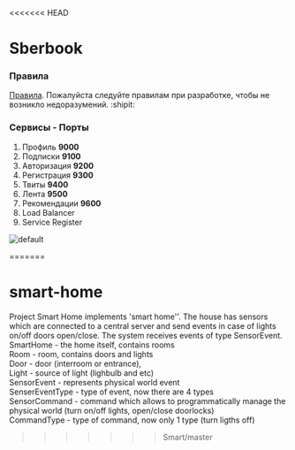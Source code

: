 <<<<<<< HEAD
# Sberbook
### Правила 
[Правила](https://github.com/SBT2019/Sberbook/tree/master/documents/CONTRIBUTING.md).
Пожалуйста следуйте правилам при разработке, чтобы не возникло недоразумений. :shipit:
### Сервисы - Порты
1.	Профиль **9000**    
2.	Подписки **9100**
3.	Авторизация **9200**
4.	Регистрация **9300**
5.	Твиты **9400**
6.	Лента **9500**
7.	Рекомендации **9600**
8.	Load Balancer
9.	Service Register

![default](https://user-images.githubusercontent.com/22501063/53276168-0b971a80-370f-11e9-8fdb-96c52a82413b.png)

=======
# smart-home

Project Smart Home implements 'smart home''.
The house has sensors which are connected to a central server and send events in case of lights on/off doors open/close.
The system receives events of type SensorEvent.
<br/>
SmartHome - the home itself, contains rooms<br/>
Room - room, contains doors and lights<br/>
Door - door (interroom or entrance),<br/>
Light - source of light (lighbulb and etc)<br/>
SensorEvent - represents physical world event<br/>
SenserEventType - type of event, now there are 4 types<br/>
SensorCommand - command which allows to programmatically manage the physical world (turn on/off lights, open/close doorlocks)<br/>
CommandType - type of command, now only 1 type (turn ligths off)<br/>
>>>>>>> Smart/master

